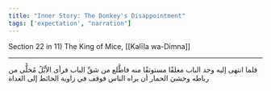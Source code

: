 ```yaml
---
title: "Inner Story: The Donkey's Disappointment"
tags: ['expectation', "narration"]
---
```


 Section 22 in 11) The King of Mice, [[Kalīla wa-Dimna]]

---
فلما انتهى إليه وجد الباب مغلقًا مستوثقًا منه فاطَّلع من شقِّ الباب فرأى الأيَّلُ مُخلًّى من رباطه وخشيَ الحمار أن يراه الناس فوقف في زاوية الحائط إلى الغداة
